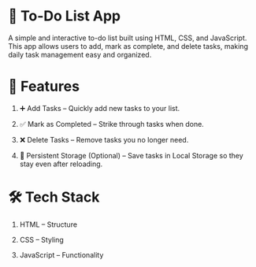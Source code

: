 # 📝 To-Do List App
A simple and interactive to-do list built using HTML, CSS, and JavaScript.
This app allows users to add, mark as complete, and delete tasks, making daily task management easy and organized.

# 🚀 Features

1. ➕ Add Tasks – Quickly add new tasks to your list.

2. ✅ Mark as Completed – Strike through tasks when done.

3. ❌ Delete Tasks – Remove tasks you no longer need.

4. 💾 Persistent Storage (Optional) – Save tasks in Local Storage so they stay even after reloading.

# 🛠️ Tech Stack

1. HTML – Structure

2. CSS – Styling

3. JavaScript – Functionality
